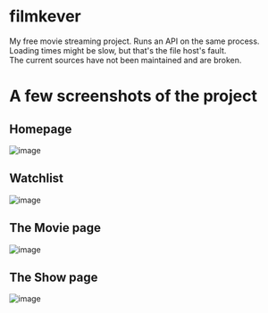 # filmkever
My free movie streaming project. Runs an API on the same process. Loading times might be slow, but that's the file host's fault.  
The current sources have not been maintained and are broken.  

# A few screenshots of the project
## Homepage
![image](https://user-images.githubusercontent.com/22274715/111612753-16cdaf00-87de-11eb-8b00-155de7c7ec04.png)
## Watchlist
![image](https://user-images.githubusercontent.com/22274715/111612938-47154d80-87de-11eb-8f2e-c4330de35af5.png)
## The Movie page
![image](https://user-images.githubusercontent.com/22274715/111613019-5bf1e100-87de-11eb-964e-e131586293b3.png)
## The Show page
![image](https://user-images.githubusercontent.com/22274715/111613220-922f6080-87de-11eb-98d4-e4901dc556ba.png)
